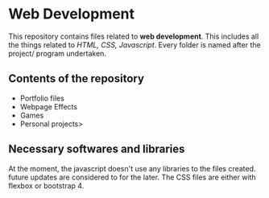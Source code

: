 # Web Development
This repository contains files related to **web development**.
This includes all the things related to _HTML, CSS, Javascript_.
Every folder is named after the project/ program undertaken.

## Contents of the repository

  * Portfolio files
  * Webpage Effects
  * Games
  * Personal projects>


## Necessary softwares and libraries
At the moment, the javascript doesn't use any libraries to the files created. future updates are considered to for the later.
The CSS files are either with flexbox or bootstrap 4.
